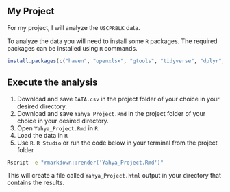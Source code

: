 ## My Project

For my project, I will analyze the `USCPRBLK` data. 

To analyze the data you will need to install some `R` packages. The required packages can be installed using `R` commands.

``` r
install.packages(c("haven", "openxlsx", "gtools", "tidyverse", "dplyr", "ggplot2"))
```


## Execute the analysis
  1) Download and save `DATA.csv` in the project folder of your choice in your desired directory. 
  2) Download and save `Yahya_Project.Rmd` in the project folder of your choice in your desired directory.
  3) Open `Yahya_Project.Rmd` in `R`.
  4) Load the data in `R`
  5) Use `R`. `R Studio` or run the code below in your terminal from the project folder
 
 ``` bash
Rscript -e "rmarkdown::render('Yahya_Project.Rmd')"
```
This will create a file called `Yahya_Project.html` output in your directory that contains the results.
